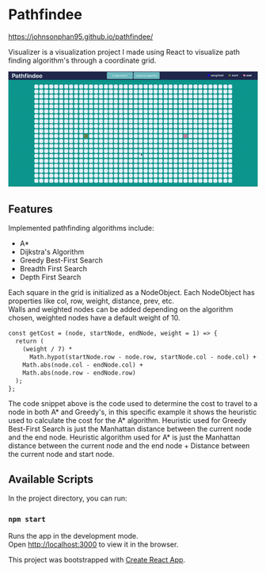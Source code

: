 # Pathfindee 

https://johnsonphan95.github.io/pathfindee/

Visualizer is a visualization project I made using React to visualize path finding algorithm's through a coordinate grid.
 
![Pathfindee](pathfindee.gif)

## Features 

Implemented pathfinding algorithms include: 

- A*
- Dijkstra's Algorithm
- Greedy Best-First Search
- Breadth First Search
- Depth First Search

Each square in the grid is initialized as a NodeObject. Each NodeObject has properties like col, row, weight, distance, prev, etc.  
Walls and weighted nodes can be added depending on the algorithm chosen, weighted nodes have a default weight of 10. 

```
const getCost = (node, startNode, endNode, weight = 1) => {
  return (
    (weight / 7) *
      Math.hypot(startNode.row - node.row, startNode.col - node.col) +
    Math.abs(node.col - endNode.col) +
    Math.abs(node.row - endNode.row)
  );
};
```


The code snippet above is the code used to determine the cost to travel to a node in both A* and Greedy's, in this specific example it shows the heuristic used to calculate the cost for the A* algorithm. 
Heuristic used for Greedy Best-First Search is just the Manhattan distance between the current node and the end node. Heuristic algorithm used for A* is just the Manhattan distance between the current node and the end node + Distance between the current node and start node. 


## Available Scripts

In the project directory, you can run:

### `npm start`

Runs the app in the development mode.<br />
Open [http://localhost:3000](http://localhost:3000) to view it in the browser.


This project was bootstrapped with [Create React App](https://github.com/facebook/create-react-app).
